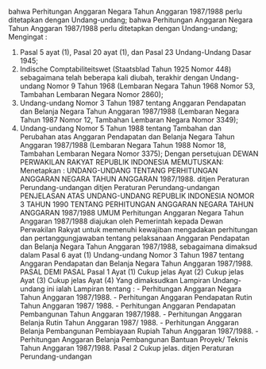  bahwa Perhitungan Anggaran Negara Tahun Anggaran 1987/1988 perlu ditetapkan dengan Undang-undang; bahwa Perhitungan Anggaran Negara Tahun Anggaran 1987/1988 perlu ditetapkan dengan Undang-undang;
Mengingat :

1. Pasal 5 ayat (1), Pasal 20 ayat (1), dan Pasal 23 Undang-Undang Dasar 1945;
2. Indische Comptabiliteitswet (Staatsblad Tahun 1925 Nomor 448) sebagaimana telah beberapa kali diubah, terakhir dengan Undang-undang Nomor 9 Tahun 1968 (Lembaran Negara Tahun 1968 Nomor 53, Tambahan Lembaran Negara Nomor 2860);
3. Undang-undang Nomor 3 Tahun 1987 tentang Anggaran Pendapatan dan Belanja Negara Tahun Anggaran 1987/1988 (Lembaran Negara Tahun 1987 Nomor 12, Tambahan Lembaran Negara Nomor 3349);
4. Undang-undang Nomor 5 Tahun 1988 tentang Tambahan dan Perubahan atas Anggaran Pendapatan dan Belanja Negara Tahun Anggaran 1987/1988 (Lembaran Negara Tahun 1988 Nomor 18, Tambahan Lembaran Negara Nomor 3375); Dengan persetujuan DEWAN PERWAKILAN RAKYAT REPUBLIK INDONESIA MEMUTUSKAN: Menetapkan : UNDANG-UNDANG TENTANG PERHITUNGAN ANGGARAN NEGARA TAHUN ANGGARAN 1987/1988. ditjen Peraturan Perundang-undangan ditjen Peraturan Perundang-undangan PENJELASAN ATAS UNDANG-UNDANG REPUBLIK INDONESIA NOMOR 3 TAHUN 1990 TENTANG PERHITUNGAN ANGGARAN NEGARA TAHUN ANGGARAN 1987/1988 UMUM Perhitungan Anggaran Negara Tahun Anggaran 1987/1988 diajukan oleh Pemerintah kepada Dewan Perwakilan Rakyat untuk memenuhi kewajiban mengadakan perhitungan dan pertanggungjawaban tentang pelaksanaan Anggaran Pendapatan dan Belanja Negara Tahun Anggaran 1987/1988, sebagaimana dimaksud dalam Pasal 6 ayat (1) Undang-undang Nomor 3 Tahun 1987 tentang Anggaran Pendapatan dan Belanja Negara Tahun Anggaran 1987/1988. PASAL DEMI PASAL Pasal 1 Ayat (1) Cukup jelas Ayat (2) Cukup jelas Ayat (3) Cukup jelas Ayat (4) Yang dimaksudkan Lampiran Undang-undang ini ialah Lampiran tentang : - Perhitungan Anggaran Negara Tahun Anggaran 1987/1988. - Perhitungan Anggaran Pendapatan Rutin Tahun Anggaran 1987/ 1988. - Perhitungan Anggaran Pendapatan Pembangunan Tahun Anggaran 1987/1988. - Perhitungan Anggaran Belanja Rutin Tahun Anggaran 1987/ 1988. - Perhitungan Anggaran Belanja Pembangunan Pembiayaan Rupiah Tahun Anggaran 1987/1988. - Perhitungan Anggaran Belanja Pembangunan Bantuan Proyek/ Teknis Tahun Anggaran 1987/1988. Pasal 2 Cukup jelas. ditjen Peraturan Perundang-undangan